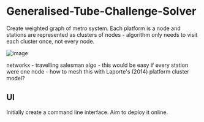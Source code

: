 # Generalised-Tube-Challenge-Solver

Create weighted graph of metro system. Each platform is a node and stations are represented as clusters of nodes - algorithm only needs to visit each cluster once, not every node.

![image](https://user-images.githubusercontent.com/51741333/198717545-ea486566-10e8-4076-809b-981ac225e174.png)

networkx - travelling salesman algo - this would be easy if every station were one node - how to mesh this with Laporte's (2014) platform cluster model?

## UI

Initially create a command line interface. Aim to deploy it online.
